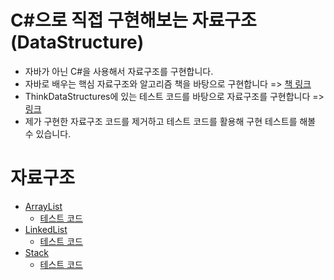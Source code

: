 # C#으로 직접 구현해보는 자료구조(DataStructure)
- 자바가 아닌 C#을 사용해서 자료구조를 구현합니다.
- 자바로 배우는 핵심 자료구조와 알고리즘 책을 바탕으로 구현합니다 => [책 링크](https://product.kyobobook.co.kr/detail/S000001810058)
- ThinkDataStructures에 있는 테스트 코드를 바탕으로 자료구조를 구현합니다 => [링크](https://github.com/AllenDowney/ThinkDataStructures)
- 제가 구현한 자료구조 코드를 제거하고 테스트 코드를 활용해 구현 테스트를 해볼 수 있습니다. 


# 자료구조
- [ArrayList](https://github.com/yarogono/DataStructure/blob/main/DataStructure/MyArrayList.cs)
  - [테스트 코드](https://github.com/yarogono/DataStructure/blob/main/DataStructure.Test/MyArrayListTest.cs)
- [LinkedList](https://github.com/yarogono/DataStructure/blob/main/DataStructure/MyLinkedList.cs)
  - [테스트 코드](https://github.com/yarogono/DataStructure/blob/main/DataStructure.Test/MyLinkedListTest.cs)
- [Stack](https://github.com/yarogono/DataStructure/blob/main/DataStructure/MyStack.cs)
  - [테스트 코드](https://github.com/yarogono/DataStructure/blob/main/DataStructure.Test/MyStackTest.cs)
